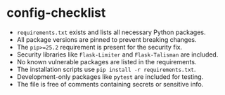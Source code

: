 # config-checklist
- `requirements.txt` exists and lists all necessary Python packages.
- All package versions are pinned to prevent breaking changes.
- The `pip>=25.2` requirement is present for the security fix.
- Security libraries like `Flask-Limiter` and `Flask-Talisman` are included.
- No known vulnerable packages are listed in the requirements.
- The installation scripts use `pip install -r requirements.txt`.
- Development-only packages like `pytest` are included for testing.
- The file is free of comments containing secrets or sensitive info.